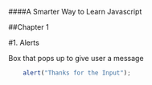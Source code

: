 ####A Smarter Way to Learn Javascript

##Chapter 1

#1. Alerts

Box that pops up to give user a message

```js
 	alert("Thanks for the Input");
```